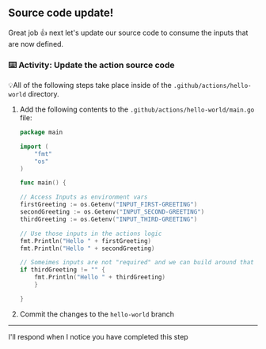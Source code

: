 ## Source code update!

Great job 👍 next let's update our source code to consume the inputs that are now defined.

### :keyboard: Activity: Update the action source code

💡All of the following steps take place inside of the `.github/actions/hello-world` directory.

1. Add the following contents to the `.github/actions/hello-world/main.go` file:

   ```go
   package main

   import (
       "fmt"
       "os"
   )

   func main() {

   // Access Inputs as environment vars
   firstGreeting := os.Getenv("INPUT_FIRST-GREETING")
   secondGreeting := os.Getenv("INPUT_SECOND-GREETING")
   thirdGreeting := os.Getenv("INPUT_THIRD-GREETING")

   // Use those inputs in the actions logic
   fmt.Println("Hello " + firstGreeting)
   fmt.Println("Hello " + secondGreeting)

   // Someimes inputs are not "required" and we can build around that
   if thirdGreeting != "" {
       fmt.Println("Hello " + thirdGreeting)
       }

   }
   ```

1. Commit the changes to the `hello-world` branch

---

I'll respond when I notice you have completed this step
